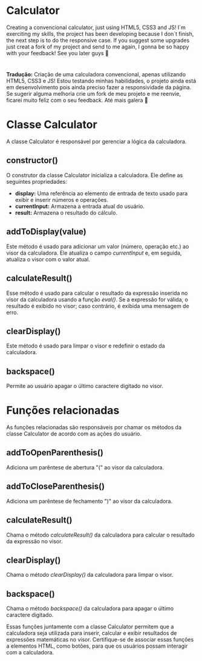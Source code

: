 # Calculator
Creating a convencional calculator, just using HTML5, CSS3 and JS!
I´m exerciting my skills, the project has been developing because I don´t finish, the next step is to do the responsive case.
If you suggest some upgrades just creat a fork of my project and send to me again, I gonna be so happy with your feedback!
See you later guys 🖖

#
**Tradução:**
Criação de uma calculadora convencional, apenas utilizando HTML5, CSS3 e JS!
Estou testando minhas habilidades, o projeto ainda está em desenvolvimento pois ainda preciso fazer a responsividade da página.
Se sugerir alguma melhoria crie um fork de meu projeto e me reenvie, ficarei muito feliz com o seu feedback.
Até mais galera 🖖

<h1>Classe Calculator</h1>

<p>A classe Calculator é responsável por gerenciar a lógica da calculadora.</p>

<h2>constructor()</h2>

<p>O construtor da classe Calculator inicializa a calculadora. Ele define as seguintes propriedades:</p>
<ul>
    <li><strong>display:</strong> Uma referência ao elemento de entrada de texto usado para exibir e inserir números e operações.</li>
    <li><strong>currentInput:</strong> Armazena a entrada atual do usuário.</li>
    <li><strong>result:</strong> Armazena o resultado do cálculo.</li>
</ul>

<h2>addToDisplay(value)</h2>

<p>Este método é usado para adicionar um valor (número, operação etc.) ao visor da calculadora. Ele atualiza o campo <em>currentInput</em> e, em seguida, atualiza o visor com o valor atual.</p>

<h2>calculateResult()</h2>

<p>Esse método é usado para calcular o resultado da expressão inserida no visor da calculadora usando a função <em>eval()</em>. Se a expressão for válida, o resultado é exibido no visor; caso contrário, é exibida uma mensagem de erro.</p>

<h2>clearDisplay()</h2>

<p>Este método é usado para limpar o visor e redefinir o estado da calculadora.</p>

<h2>backspace()</h2>

<p>Permite ao usuário apagar o último caractere digitado no visor.</p>

<h1>Funções relacionadas</h1>

<p>As funções relacionadas são responsáveis por chamar os métodos da classe Calculator de acordo com as ações do usuário.</p>

<h2>addToOpenParenthesis()</h2>

<p>Adiciona um parêntese de abertura "(" ao visor da calculadora.</p>

<h2>addToCloseParenthesis()</h2>

<p>Adiciona um parêntese de fechamento ")" ao visor da calculadora.</p>

<h2>calculateResult()</h2>

<p>Chama o método <em>calculateResult()</em> da calculadora para calcular o resultado da expressão no visor.</p>

<h2>clearDisplay()</h2>

<p>Chama o método <em>clearDisplay()</em> da calculadora para limpar o visor.</p>

<h2>backspace()</h2>

<p>Chama o método <em>backspace()</em> da calculadora para apagar o último caractere digitado.</p>

<p>Essas funções juntamente com a classe Calculator permitem que a calculadora seja utilizada para inserir, calcular e exibir resultados de expressões matemáticas no visor. Certifique-se de associar essas funções a elementos HTML, como botões, para que os usuários possam interagir com a calculadora.</p>